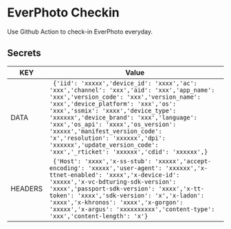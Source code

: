 # EverPhoto Checkin

Use Github Action to check-in EverPhoto everyday.

## Secrets

| KEY     | Value                                                        |
| ------- | ------------------------------------------------------------ |
| DATA    | ``` {'iid': 'xxxxx','device_id': 'xxxx','ac': 'xxx','channel': 'xxx','aid': 'xxx','app_name': 'xxx','version_code': 'xxx','version_name': 'xxx','device_platform': 'xxx','os': 'xxx','ssmix': 'xxxx','device_type': 'xxxxxx','device_brand': 'xxx','language': 'xxx','os_api': 'xxxx','os_version': 'xxxxx','manifest_version_code': 'x','resolution': 'xxxxxx','dpi': 'xxxxxx','update_version_code': 'xxx','_rticket': 'xxxxxx','cdid': 'xxxxxx',}``` |
| HEADERS | ``` {'Host': 'xxxx','x-ss-stub': 'xxxxx','accept-encoding': 'xxxxx','user-agent': 'xxxxxx','x-ttnet-enabled': 'xxxx','x-device-id': 'xxxxx','x-vc-bdturing-sdk-version': 'xxxx','passport-sdk-version': 'xxxx','x-tt-token': 'xxxx','sdk-version': 'x','x-ladon': 'xxxx','x-khronos': 'xxxx','x-gorgon': 'xxxxx','x-argus': 'xxxxxxxxxx','content-type': 'xxx','content-length': 'x'}``` |



